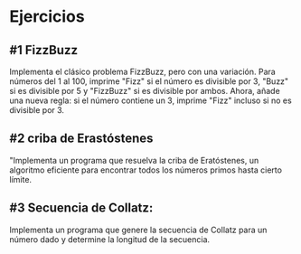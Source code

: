 # Ejercicios

## #1 FizzBuzz

Implementa el clásico problema FizzBuzz, pero con una variación. Para números del 1 al 100, imprime "Fizz" si el número es divisible por 3, "Buzz" si es divisible por 5 y "FizzBuzz" si es divisible por ambos. Ahora, añade una nueva regla: si el número contiene un 3, imprime "Fizz" incluso si no es divisible por 3.

## #2 criba de Erastóstenes

"Implementa un programa que resuelva la criba de Eratóstenes, un algoritmo eficiente para encontrar todos los números primos hasta cierto límite.

## #3 Secuencia de Collatz:

Implementa un programa que genere la secuencia de Collatz para un número dado y determine la longitud de la secuencia.
